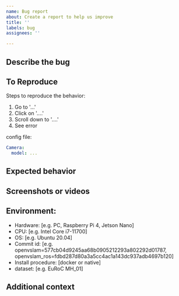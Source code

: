 ```yaml
---
name: Bug report
about: Create a report to help us improve
title: ''
labels: bug
assignees: ''

---
```


<!--
For general questions, please ask on https://github.com/OpenVSLAM-Community/openvslam/discussions.
Please complete the following information.
-->

## Describe the bug
<!-- A clear and concise description of what the bug is. -->

## To Reproduce
Steps to reproduce the behavior:
1. Go to '...'
2. Click on '....'
3. Scroll down to '....'
4. See error

config file:

```yaml
Camera:
  model: ...
```

## Expected behavior
<!-- A clear and concise description of what you expected to happen. -->

## Screenshots or videos
<!-- If applicable, add screenshots to help explain your problem. -->

## Environment:
 - Hardware: [e.g. PC, Raspberry Pi 4, Jetson Nano]
 - CPU: [e.g. Intel Core i7-11700]
 - OS: [e.g. Ubuntu 20.04]
 - Commit id: [e.g. openvslam=577cb04d9245aa68b0905212293a802292d01787, openvslam_ros=fdbd287d80a3a5cc4ac1a143dc937adb4697b120]
 - Install procedure: [docker or native]
 - dataset: [e.g. EuRoC MH_01]

## Additional context
<!-- Add any other context about the problem here. -->
